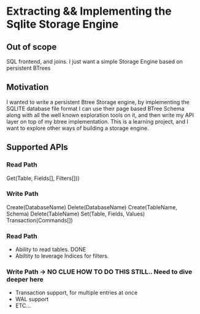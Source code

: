 # Extracting && Implementing the Sqlite Storage Engine

## Out of scope
SQL frontend, and joins. I just want a simple Storage Engine based on persistent BTrees

## Motivation
I wanted to write a persistent Btree Storage engine, by implementing the SQLITE database file format I can use their page based BTree Schema along with all the well known exploration tools on it, and then write my API layer on top of my btree implementation.
This is a learning project, and I want to explore other ways of building a storage engine.

## Supported APIs
### Read Path
Get(Table, Fields[], Filters[]))

### Write Path
Create(DatabaseName)
Delete(DatabaseName)
Create(TableName, Schema)
Delete(TableName)
Set(Table, Fields, Values)
Transaction(Commands[])

### Read Path
- Ability to read tables. DONE
- Abiltity to leverage Indices for filters.

### Write Path -> NO CLUE HOW TO DO THIS STILL.. Need to dive deeper here
- Transaction support, for multiple entries at once
- WAL support
- ETC...

